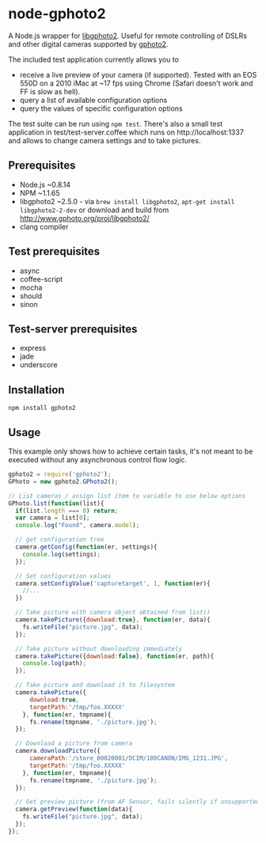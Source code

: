 # node-gphoto2
A Node.js wrapper for [libgphoto2](http://www.gphoto.org). Useful for remote controlling of DSLRs and other digital cameras supported by [gphoto2](http://www.gphoto.org).


The included test application currently allows you to

* receive a live preview of your camera (if supported). Tested with an EOS 550D on a 2010 iMac at ~17 fps using Chrome (Safari doesn't work and FF is slow as hell).
* query a list of available configuration options
* query the values of specific configuration options

The test suite can be run using ``npm test``. There's also a small test application in test/test-server.coffee which runs on http://localhost:1337 and allows to change camera settings and to
take pictures.

## Prerequisites
* Node.js ~0.8.14
* NPM ~1.1.65
* libgphoto2 ~2.5.0 - via ``brew install libgphoto2``, ``apt-get install libgphoto2-2-dev`` or download and build from http://www.gphoto.org/proj/libgphoto2/
* clang compiler

## Test prerequisites
* async
* coffee-script
* mocha
* should
* sinon

## Test-server prerequisites
* express
* jade
* underscore

## Installation
    npm install gphoto2

## Usage
This example only shows how to achieve certain tasks, it's not meant to be executed without any asynchronous control flow logic.

```javascript
gphoto2 = require('gphoto2');
GPhoto = new gphoto2.GPhoto2();

// List cameras / assign list item to variable to use below options
GPhoto.list(function(list){
  if(list.length === 0) return;
  var camera = list[0];
  console.log("Found", camera.model);

  // get configuration tree
  camera.getConfig(function(er, settings){
    console.log(settings);
  });

  // Set configuration values
  camera.setConfigValue('capturetarget', 1, function(er){
    //...
  })

  // Take picture with camera object obtained from list()
  camera.takePicture({download:true}, function(er, data){
    fs.writeFile("picture.jpg", data);
  });

  // Take picture without downloading immediately
  camera.takePicture({download:false}, function(er, path){
    console.log(path);
  });

  // Take picture and download it to filesystem
  camera.takePicture({
      download:true,
      targetPath:'/tmp/foo.XXXXX'
    }, function(er, tmpname){
      fs.rename(tmpname, './picture.jpg');
  });

  // Download a picture from camera
  camera.downloadPicture({
      cameraPath:'/store_00020001/DCIM/100CANON/IMG_1231.JPG',
      targetPath:'/tmp/foo.XXXXX'
    }, function(er, tmpname){
      fs.rename(tmpname, './picture.jpg');
  });

  // Get preview picture (from AF Sensor, fails silently if unsupported)
  camera.getPreview(function(data){
    fs.writeFile("picture.jpg", data);
  });
});
```
